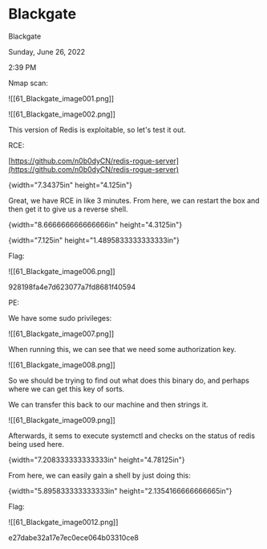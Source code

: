 # Blackgate

Blackgate

Sunday, June 26, 2022

2:39 PM

Nmap scan:

!\[\[61\_Blackgate\_image001.png]]

&#x20;

!\[\[61\_Blackgate\_image002.png]]

&#x20;

This version of Redis is exploitable, so let's test it out.

&#x20;

RCE:

[https://github.com/n0b0dyCN/redis-rogue-server](https://github.com/n0b0dyCN/redis-rogue-server)

{width="7.34375in" height="4.125in"}

&#x20;

Great, we have RCE in like 3 minutes. From here, we can restart the box and then get it to give us a reverse shell.

{width="8.666666666666666in" height="4.3125in"}

&#x20;

{width="7.125in" height="1.4895833333333333in"}

&#x20;

Flag:

!\[\[61\_Blackgate\_image006.png]]

928198fa4e7d623077a7fd8681f40594

&#x20;

PE:

We have some sudo privileges:

!\[\[61\_Blackgate\_image007.png]]

&#x20;

When running this, we can see that we need some authorization key.

!\[\[61\_Blackgate\_image008.png]]

&#x20;

So we should be trying to find out what does this binary do, and perhaps where we can get this key of sorts.

We can transfer this back to our machine and then strings it.

&#x20;

!\[\[61\_Blackgate\_image009.png]]

&#x20;

Afterwards, it sems to execute systemctl and checks on the status of redis being used here.

{width="7.208333333333333in" height="4.78125in"}

&#x20;

From here, we can easily gain a shell by just doing this:

{width="5.895833333333333in" height="2.1354166666666665in"}

&#x20;

Flag:

!\[\[61\_Blackgate\_image0012.png]]

e27dabe32a17e7ec0ece064b03310ce8
